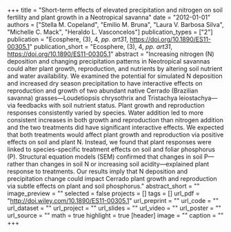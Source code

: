 +++
title = "Short-term effects of elevated precipitation and nitrogen on soil fertility and plant growth in a Neotropical savanna"
date = "2012-01-01"
authors = ["Stella M. Copeland", "Emilio M. Bruna", "Laura V. Barbosa Silva", "Michelle C. Mack", "Heraldo L. Vasconcelos"]
publication_types = ["2"]
publication = "Ecosphere, (3), 4, _pp. art31_, https://doi.org/10.1890/ES11-00305.1"
publication_short = "Ecosphere, (3), 4, _pp. art31_, https://doi.org/10.1890/ES11-00305.1"
abstract = "Increasing nitrogen (N) deposition and changing precipitation patterns in Neotropical savannas could alter plant growth, reproduction, and nutrients by altering soil nutrient and water availability. We examined the potential for simulated N deposition and increased dry season precipitation to have interactive effects on reproduction and growth of two abundant native Cerrado (Brazilian savanna) grasses—Loudetiopsis chrysothrix and Tristachya leiostachya—via feedbacks with soil nutrient status. Plant growth and reproduction responses consistently varied by species. Water addition led to more consistent increases in both growth and reproduction than nitrogen addition and the two treatments did have significant interactive effects. We expected that both treatments would affect plant growth and reproduction via positive effects on soil and plant N. Instead, we found that plant responses were linked to species-specific treatment effects on soil and foliar phosphorus (P). Structural equation models (SEM) confirmed that changes in soil P—rather than changes in soil N or increasing soil acidity—explained plant response to treatments. Our results imply that N deposition and precipitation change could impact Cerrado plant growth and reproduction via subtle effects on plant and soil phosphorus."
abstract_short = ""
image_preview = ""
selected = false
projects = []
tags = []
url_pdf = "http://doi.wiley.com/10.1890/ES11-00305.1"
url_preprint = ""
url_code = ""
url_dataset = ""
url_project = ""
url_slides = ""
url_video = ""
url_poster = ""
url_source = ""
math = true
highlight = true
[header]
image = ""
caption = ""
+++
